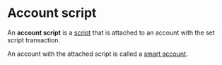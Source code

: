 # Account script

An **account script** is a [script](/blockchain/script.md) that is attached to an account with the set script transaction.

An account with the attached script is called a [smart account](/blockchain/smart-account.md).